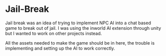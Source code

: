 # Jail-Break

Jail break was an idea of trying to implement NPC AI into a chat based game to break out of jail.
I was using the inworld AI extension through unity but I wanted to work on other projects instead.

All the assets needed to make the game should be in here, the trouble is implementing and setting up the AI to work correctly.